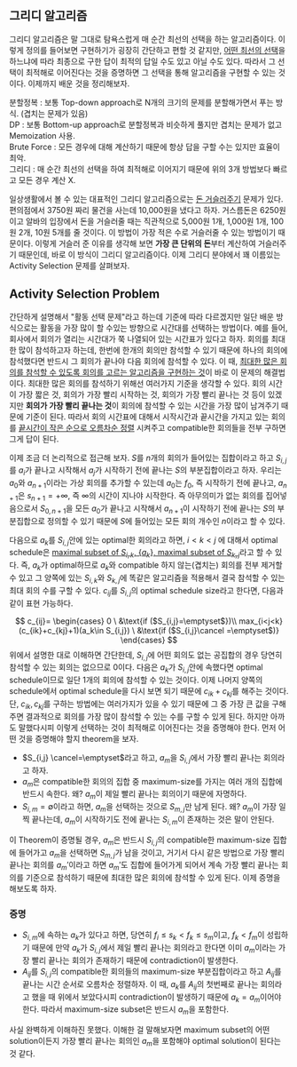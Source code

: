 ## 그리디 알고리즘

그리디 알고리즘은 말 그대로 탐욕스럽게 매 순간 최선의 선택을 하는 알고리즘이다. 이렇게 정의를 들어보면 구현하기가 굉장히 간단하고 편할 것 같지만, <u>어떤 최선의 선택</u>을 하느냐에 따라 최종으로 구한 답이 최적의 답일 수도 있고 아닐 수도 있다. 따라서 그 선택이 최적해로 이어진다는 것을 증명하면 그 선택을 통해 알고리즘을 구현할 수 있는 것이다. 이제까지 배운 것을 정리해보자.

분할정복 : 보통 Top-down approach로 N개의 크기의 문제를 분할해가면서 푸는 방식. (겹치는 문제가 있음)  
DP : 보통 Bottom-up approach로 분할정복과 비슷하게 풀지만 겹치는 문제가 없고 Memoization 사용.  
Brute Force : 모든 경우에 대해 계산하기 때문에 항상 답을 구할 수는 있지만 효율이 최악.  
그리디 : 매 순간 최선의 선택을 하여 최적해로 이어지기 때문에 위의 3개 방법보다 빠르고 모든 경우 계산 X.

일상생활에서 볼 수 있는 대표적인 그리디 알고리즘으로는 <u>돈 거슬러주기</u> 문제가 있다. 편의점에서 3750원 짜리 물건을 사는데 10,000원을 냈다고 하자. 거스름돈은 6250원이고 알바의 입장에서 돈을 거슬러줄 때는 직관적으로 5,000원 1개, 1,000원 1개, 100원 2개, 10원 5개를 줄 것이다. 이 방법이 가장 적은 수로 거슬러줄 수 있는 방법이기 때문이다. 이렇게 거슬러 준 이유를 생각해 보면 **가장 큰 단위의 돈**부터 계산하여 거슬러주기 때문인데, 바로 이 방식이 그리디 알고리즘이다. 이제 그리디 분야에서 꽤 이름있는 Activity Selection 문제를 살펴보자.



## Activity Selection Problem

간단하게 설명해서 "활동 선택 문제"라고 하는데 기준에 따라 다르겠지만 일단 배운 방식으로는 활동을 가장 많이 할 수있는 방향으로 시간대를 선택하는 방법이다. 예를 들어, 회사에서 회의가 열리는 시간대가 쭉 나열되어 있는 시간표가 있다고 하자. 회의를 최대한 많이 참석하고자 하는데, 한번에 한개의 회의만 참석할 수 있기 때문에 하나의 회의에 참석했다면 반드시 그 회의가 끝나야 다음 회의에 참석할 수 있다. 이 때, <u>최대한 많은 회의를 참석할 수 있도록 회의를 고르는 알고리즘을 구현하는 것</u>이 바로 이 문제의 해결법이다. 최대한 많은 회의를 참석하기 위해선 여러가지 기준을 생각할 수 있다. 회의 시간이 가장 짧은 것, 회의가 가장 빨리 시작하는 것, 회의가 가장 빨리 끝나는 것 등이 있겠지만 **회의가 가장 빨리 끝나는 것**이 회의에 참석할 수 있는 시간을 가장 많이 남겨주기 때문에 기준이 된다. 따라서 회의 시간표에 대해서 시작시간과 끝시간을 가지고 있는 회의를 <u>끝시간이 작은 순으로 오름차순 정렬</u> 시켜주고 compatible한 회의들을 전부 구하면 그게 답이 된다.

이제 조금 더 논리적으로 접근해 보자. $S$를 $n$개의 회의가 들어있는 집합이라고 하고 $S_{i,j}$를 $a_i$가 끝나고 시작해서 $a_j$가 시작하기 전에 끝나는 $S$의 부분집합이라고 하자. 우리는 $a_0$와 $a_{n+1}$이라는 가상 회의를 추가할 수 있는데 $a_0$는 $f_0$, 즉 시작하기 전에 끝나고, $a_{n+1}$은 $s_{n+1}=+\infty$, 즉 $\infty$의 시간이 지나야 시작한다. 즉 아무의미가 없는 회의를 집어넣음으로서 $S_{0,n+1}$을 모든 $a_0$가 끝나고 시작해서 $a_{n+1}$이 시작하기 전에 끝나는 $S$의 부분집합으로 정의할 수 있기 때문에 $S$에 들어있는 모든 회의 개수인 $n$이라고 할 수 있다.

다음으로 $a_k$를 $S_{i,j}$안에 있는 optimal한 회의라고 하면,  $i<k<j$ 에 대해서 optimal schedule은 <u>maximal subset of $S_{i,k}$, {$a_k$}, maximal subset of $S_{k,j}$</u>라고 할 수 있다. 즉, $a_k$가 optimal하므로 $a_k$와 compatible 하지 않는(겹치는) 회의를 전부 제거할 수 있고 그 양쪽에 있는 $S_{i,k}$와 $S_{k,j}$에 똑같은 알고리즘을 적용해서 결국 참석할 수 있는 최대 회의 수를 구할 수 있다. $c_{ij}$를 $S_{i,j}$의 optimal schedule size라고 한다면, 다음과 같이 표현 가능하다.


$$
c_{ij}=
\begin{cases}
0 \ &\text{if ($S_{i,j}=\emptyset$})\\
max_{i<j<k}(c_{ik}+c_{kj}+1)(a_k\in S_{i,j}) \ &\text{if ($S_{i,j}\cancel =\emptyset$)}
\end{cases}
$$
 위에서 설명한 대로 이해하면 간단한데, $S_{i,j}$에 어떤 회의도 없는 공집합의 경우 당연히 참석할 수 있는 회의는 없으므로 0이다. 다음은 $a_k$가 $S_{i,j}$안에 속했다면 optimal schedule이므로 일단 1개의 회의에 참석할 수 있는 것이다. 이제 나머지 양쪽의 schedule에서 optimal schedule을 다시 보면 되기 때문에 $c_{ik}+c_{kj}$를 해주는 것이다.  단, $c_{ik}, c_{kj}$를 구하는 방법에는 여러가지가 있을 수 있기 때문에 그 중 가장 큰 값을 구해주면 결과적으로 회의를 가장 많이 참석할 수 있는 수를 구할 수 있게 된다. 하지만 아까도 말했다시피 이렇게 선택하는 것이 최적해로 이어진다는 것을 증명해야 한다. 먼저 어떤 것을 증명해야 할지 theorem을 보자.

* $S_{i,j} \cancel=\emptyset$라고 하고, $a_m$을 $S_{i,j}$에서 가장 빨리 끝나는 회의라고 하자.
* $a_m$은 compatible한 회의의 집합 중 maximum-size를 가지는 여러 개의 집합에 반드시 속한다. 왜?  $a_m$이 제일 빨리 끝나는 회의이기 때문에 자명하다.
* $S_{i,m}=\emptyset$이라고 하면, $a_m$을 선택하는 것으로 $S_{m,j}$만 남게 된다. 왜?  $a_m$이 가장 일찍 끝나는데, $a_m$이 시작하기도 전에 끝나는 $S_{i,m}$이 존재하는 것은 말이 안된다.

이 Theorem이 증명될 경우, $a_m​$은 반드시 $S_{i,j}​$의 compatible한 maximum-size 집합에 들어가고 $a_m​$을 선택하면 $S_{m,j}​$가 남을 것이고, 거기서 다시 같은 방법으로 가장 빨리 끝나는 회의를 $a_m'​$이라고 하면 $a_m'​$도 집합에 들어가게 되어서 계속 가장 빨리 끝나는 회의를 기준으로 참석하기 때문에 최대한 많은 회의에 참석할 수 있게 된다. 이제 증명을 해보도록 하자.

### 증명

* $S_{i,m}$에 속하는 $a_k$가 있다고 하면, 당연히 $f_i\le s_k \lt f_k\le s_m$이고, $f_k \lt f_m$이 성립하기 때문에 만약 $a_k$가 $S_{i,j}$에서 제일 빨리 끝나는 회의라고 한다면 이미 $a_m$이라는 가장 빨리 끝나는 회의가 존재하기 때문에 contradiction이 발생한다.
* $A_{ij}$를 $S_{i,j}$의 compatible한 회의들의 maximum-size 부분집합이라고 하고 $A_{ij}$를 끝나는 시간 순서로 오름차순 정렬하자. 이 때, $a_k$를 $A_{ij}$의 첫번째로 끝나는 회의라고 했을 때 위에서 보았다시피 contradiction이 발생하기 때문에 $a_k=a_m$이어야 한다. 따라서 maximum-size subset은 반드시 $a_m$을 포함한다.

사실 완벽하게 이해하진 못했다. 이해한 걸 말해보자면 maximum subset의 어떤 solution이든지 가장 빨리 끝나는 회의인 $a_m$을 포함해야 optimal solution이 된다는 것 같다.